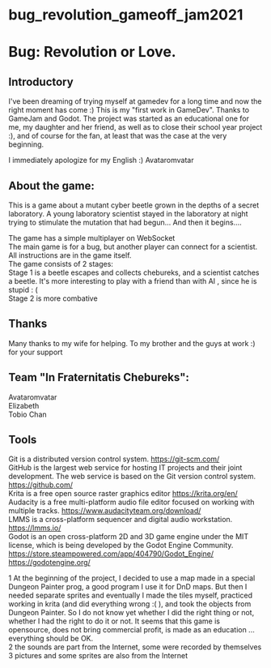 # bug_revolution_gameoff_jam2021
# Bug: Revolution or Love.

## Introductory
I've been dreaming of trying myself at gamedev for a long time and now the right moment has come :) This is my "first work in GameDev". Thanks to GameJam and Godot.
The project was started as an educational one for me, my daughter and her friend, as well as to close their school year project :), and of course for the fan, at least that was the case at the very beginning.

I immediately apologize for my English :)
              Avataromvatar

## About the game:
This is a game about a mutant cyber beetle grown in the depths of a secret laboratory. A young laboratory scientist stayed in the laboratory at night trying to stimulate the mutation that had begun… And then it begins....

The game has a simple multiplayer on WebSocket <br>
The main game is for a bug, but another player can connect for a scientist. All instructions are in the game itself.<br>
The game consists of 2 stages:<br>
Stage 1 is a beetle escapes and collects chebureks, and a scientist catches a beetle. It's more interesting to play with a friend than with AI , since he is stupid : ( <br>
Stage 2 is more combative <br>





## Thanks
Many thanks to my wife for helping. To my brother and the guys at work :) for your support<br>

## Team "In Fraternitatis Chebureks":
Avataromvatar<br>
Elizabeth<br>
Tobio Chan<br>


## Tools

Git is a distributed version control system. https://git-scm.com/<br>
GitHub is the largest web service for hosting IT projects and their joint development. The web service is based on the Git version control system. https://github.com/<br>
Krita is a free open source raster graphics editor https://krita.org/en/<br>
Audacity is a free multi-platform audio file editor focused on working with multiple tracks. https://www.audacityteam.org/download/<br>
LMMS is a cross-platform sequencer and digital audio workstation. https://lmms.io/<br>
Godot is an open cross-platform 2D and 3D game engine under the MIT license, which is being developed by the Godot Engine Community.<br>
https://store.steampowered.com/app/404790/Godot_Engine/<br>
https://godotengine.org/<br>

1 At the beginning of the project, I decided to use a map made in a special Dungeon Painter prog, a good program I use it for DnD maps. But then I needed separate sprites and eventually I made the tiles myself, practiced working in krita (and did everything wrong :( ), and took the objects from Dungeon Painter. So I do not know yet whether I did the right thing or not, whether I had the right to do it or not. It seems that this game is opensource, does not bring commercial profit, is made as an education ... everything should be OK.<br>
2 the sounds are part from the Internet, some were recorded by themselves<br>
3 pictures and some sprites are also from the Internet<br>
